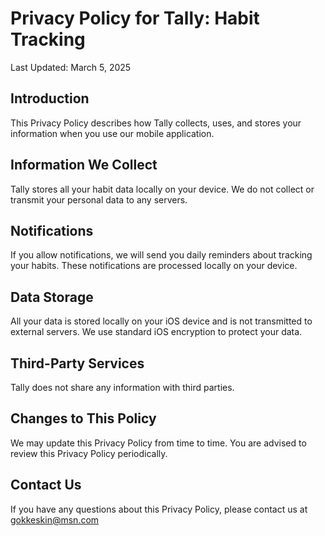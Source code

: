 # Privacy Policy for Tally: Habit Tracking

Last Updated: March 5, 2025

## Introduction
This Privacy Policy describes how Tally collects, uses, and stores your information when you use our mobile application.

## Information We Collect
Tally stores all your habit data locally on your device. We do not collect or transmit your personal data to any servers.

## Notifications
If you allow notifications, we will send you daily reminders about tracking your habits. These notifications are processed locally on your device.

## Data Storage
All your data is stored locally on your iOS device and is not transmitted to external servers. We use standard iOS encryption to protect your data.

## Third-Party Services
Tally does not share any information with third parties.

## Changes to This Policy
We may update this Privacy Policy from time to time. You are advised to review this Privacy Policy periodically.

## Contact Us
If you have any questions about this Privacy Policy, please contact us at gokkeskin@msn.com
